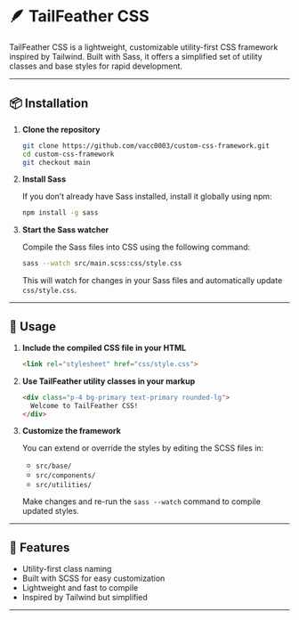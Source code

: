 # 🪶 TailFeather CSS

TailFeather CSS is a lightweight, customizable utility-first CSS framework inspired by Tailwind. Built with Sass, it offers a simplified set of utility classes and base styles for rapid development.

---

## 📦 Installation

1. **Clone the repository**

    ```bash
    git clone https://github.com/vacc0003/custom-css-framework.git
    cd custom-css-framework
    git checkout main
    ```

2. **Install Sass**

    If you don’t already have Sass installed, install it globally using npm:

    ```bash
    npm install -g sass
    ```

3. **Start the Sass watcher**

    Compile the Sass files into CSS using the following command:

    ```bash
    sass --watch src/main.scss:css/style.css
    ```

    This will watch for changes in your Sass files and automatically update `css/style.css`.

---

## 🚀 Usage

1. **Include the compiled CSS file in your HTML**

    ```html
    <link rel="stylesheet" href="css/style.css">
    ```

2. **Use TailFeather utility classes in your markup**

    ```html
    <div class="p-4 bg-primary text-primary rounded-lg">
      Welcome to TailFeather CSS!
    </div>
    ```

3. **Customize the framework**

    You can extend or override the styles by editing the SCSS files in:

    - `src/base/`
    - `src/components/`
    - `src/utilities/`

    Make changes and re-run the `sass --watch` command to compile updated styles.

---

## 🧰 Features

- Utility-first class naming
- Built with SCSS for easy customization
- Lightweight and fast to compile
- Inspired by Tailwind but simplified

---
